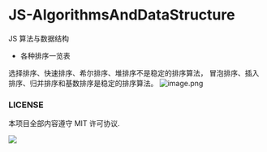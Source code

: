 # JS-AlgorithmsAndDataStructure
JS 算法与数据结构

* 各种排序一览表

选择排序、快速排序、希尔排序、堆排序不是稳定的排序算法，
冒泡排序、插入排序、归并排序和基数排序是稳定的排序算法。
![image.png](https://upload-images.jianshu.io/upload_images/4340772-6b3f5d8298a1d2b1.png?imageMogr2/auto-orient/strip%7CimageView2/2/w/1240)

### LICENSE

本项目全部内容遵守 MIT 许可协议.

![](https://camo.githubusercontent.com/0cf016a535bd9d48eeddd9a867838339defd455a/68747470733a2f2f75706c6f61642d696d616765732e6a69616e7368752e696f2f75706c6f61645f696d616765732f343334303737322d313539363566646135636465303238312e706e673f696d6167654d6f6772322f6175746f2d6f7269656e742f7374726970253743696d61676556696577322f322f772f31323430)